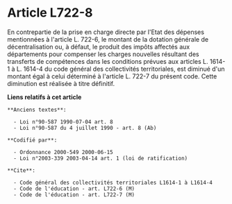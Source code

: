 # Article L722-8

En contrepartie de la prise en charge directe par l'Etat des dépenses mentionnées à l'article L. 722-6, le montant de la
dotation générale de décentralisation ou, à défaut, le produit des impôts affectés aux départements pour compenser les
charges nouvelles résultant des transferts de compétences dans les conditions prévues aux articles L. 1614-1 à L. 1614-4 du
code général des collectivités territoriales, est diminué d'un montant égal à celui déterminé à l'article L. 722-7 du présent
code. Cette diminution est réalisée à titre définitif.

**Liens relatifs à cet article**

	**Anciens textes**:

	  - Loi n°90-587 1990-07-04 art. 8
	  - Loi n°90-587 du 4 juillet 1990 - art. 8 (Ab)

	**Codifié par**:

	  - Ordonnance 2000-549 2000-06-15
	  - Loi n°2003-339 2003-04-14 art. 1 (loi de ratification)

	**Cite**:

	  - Code général des collectivités territoriales L1614-1 à L1614-4
	  - Code de l'éducation - art. L722-6 (M)
	  - Code de l'éducation - art. L722-7 (M)
